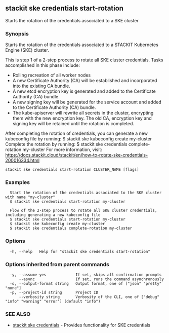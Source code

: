 ## stackit ske credentials start-rotation

Starts the rotation of the credentials associated to a SKE cluster

### Synopsis

Starts the rotation of the credentials associated to a STACKIT Kubernetes Engine (SKE) cluster.

This is step 1 of a 2-step process to rotate all SKE cluster credentials. Tasks accomplished in this phase include:
  - Rolling recreation of all worker nodes
  - A new Certificate Authority (CA) will be established and incorporated into the existing CA bundle.
  - A new etcd encryption key is generated and added to the Certificate Authority (CA) bundle.
  - A new signing key will be generated for the service account and added to the Certificate Authority (CA) bundle.
  - The kube-apiserver will rewrite all secrets in the cluster, encrypting them with the new encryption key.
The old CA, encryption key and signing key will be retained until the rotation is completed.

After completing the rotation of credentials, you can generate a new kubeconfig file by running:
  $ stackit ske kubeconfig create my-cluster
Complete the rotation by running:
  $ stackit ske credentials complete-rotation my-cluster
For more information, visit: https://docs.stackit.cloud/stackit/en/how-to-rotate-ske-credentials-200016334.html

```
stackit ske credentials start-rotation CLUSTER_NAME [flags]
```

### Examples

```
  Start the rotation of the credentials associated to the SKE cluster with name "my-cluster"
  $ stackit ske credentials start-rotation my-cluster

  Flow of the 2-step process to rotate all SKE cluster credentials, including generating a new kubeconfig file
  $ stackit ske credentials start-rotation my-cluster
  $ stackit ske kubeconfig create my-cluster
  $ stackit ske credentials complete-rotation my-cluster
```

### Options

```
  -h, --help   Help for "stackit ske credentials start-rotation"
```

### Options inherited from parent commands

```
  -y, --assume-yes             If set, skips all confirmation prompts
      --async                  If set, runs the command asynchronously
  -o, --output-format string   Output format, one of ["json" "pretty" "none"]
  -p, --project-id string      Project ID
      --verbosity string       Verbosity of the CLI, one of ["debug" "info" "warning" "error"] (default "info")
```

### SEE ALSO

* [stackit ske credentials](./stackit_ske_credentials.md)	 - Provides functionality for SKE credentials

